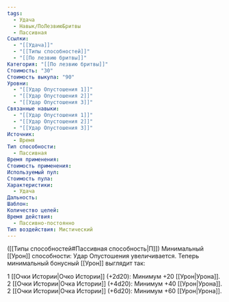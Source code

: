 ```yaml
---
tags:
  - Удача
  - Навык/ПоЛезвиюБритвы
  - Пассивная
Ссылки:
  - "[[Удача]]"
  - "[[Типы способностей]]"
  - "[[По лезвию бритвы]]"
Категория: "[[По лезвию бритвы]]"
Стоимость: "30"
Стоимость выкупа: "90"
Уровни:
  - "[[Удар Опустошения 1]]"
  - "[[Удар Опустошения 2]]"
  - "[[Удар Опустошения 3]]"
Связанные навыки:
  - "[[Удар Опустошения 1]]"
  - "[[Удар Опустошения 2]]"
  - "[[Удар Опустошения 3]]"
Источник:
  - Время
Тип способности:
  - Пассивная
Время применения: 
Стоимость применения: 
Используемый пул: 
Стоимость пула: 
Характеристики:
  - Удача
Дальность: 
Шаблон: 
Количество целей: 
Время действия:
  - Пассивно-постоянно
Тип воздействия: Мистический
---
```

([[Типы способностей#Пассивная способность|П]]) Минимальный [[Урон]] способности: Удар Опустошения увеличивается. Теперь минимальный бонусный [[Урон]] выглядит так:

1 [[Очки Истории|Очко Истории]] (+2d20): Минимум +20 [[Урон|Урона]].
2 [[Очки Истории|Очка Истории]] (+4d20): Минимум +40 [[Урон|Урона]].
2 [[Очки Истории|Очка Истории]] (+6d20): Минимум +60 [[Урон|Урона]]. 
